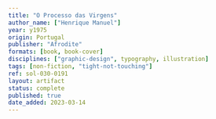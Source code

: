 ```yaml
---
title: "O Processo das Virgens"
author_name: ["Henrique Manuel"]
year: y1975
origin: Portugal
publisher: "Afrodite"
formats: [book, book-cover]
disciplines: ["graphic-design", typography, illustration]
tags: [non-fiction, "tight-not-touching"]
ref: sol-030-0191
layout: artifact
status: complete
published: true
date_added: 2023-03-14
---
```

